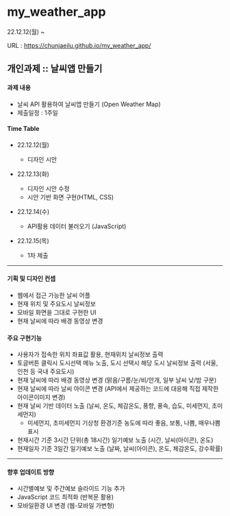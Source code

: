 # my_weather_app

22.12.12(월) ~

URL : https://chunjaeilu.github.io/my_weather_app/

## 개인과제 :: 날씨앱 만들기

#### 과제 내용
- 날씨 API 활용하여 날씨앱 만들기 (Open Weather Map)
- 제출일정 : 1주일

#### Time Table

- 22.12.12(월)
  - 디자인 시안
  
- 22.12.13(화)
  - 디자인 시안 수정
  - 시안 기반 화면 구현(HTML, CSS)

- 22.12.14(수)
  - API활용 데이터 불러오기 (JavaScript)

- 22.12.15(목)
  - 1차 제출
  
---
#### 기획 및 디자인 컨셉
- 웹에서 접근 가능한 날씨 어플
- 현재 위치 및 주요도시 날씨정보
- 모바일 화면을 그대로 구현한 UI
- 현재 날씨에 따라 배경 동영상 변경
    
#### 주요 구현기능
- 사용자가 접속한 위치 좌표값 활용, 현재위치 날씨정보 출력
- 토글버튼 클릭시 도시선택 메뉴 노출, 도시 선택시 해당 도시 날씨정보 출력 (서울, 인천 등 국내 주요도시)
- 현재 날씨에 따라 배경 동영상 변경 (맑음/구름/눈/비/안개, 일부 날씨 낮/밤 구분)
- 현재 날씨에 따라 날씨 아이콘 변경 (API에서 제공하는 코드에 대응해 직접 제작한 아이콘이미지 변경)
- 현재 날씨 기반 데이터 노출 (날씨, 온도, 체감온도, 풍향, 풍속, 습도, 미세먼지, 초미세먼지)
  - 미세먼지, 초미세먼지 기상청 환경기준 농도에 따라 좋음, 보통, 나쁨, 매우나쁨 표시
- 현재시간 기준 3시간 단위(총 18시간) 일기예보 노출 (시간, 날씨(아이콘), 온도)
- 현재일자 기준 3일간 일기예보 노출 (날짜, 날씨(아이콘), 온도, 체감온도, 강수확률)


---
#### 향후 업데이트 방향
- 시간별예보 및 주간예보 슬라이드 기능 추가
- JavaScript 코드 최적화 (반복문 활용)
- 모바일환경 UI 변경 (웹-모바일 가변형)
